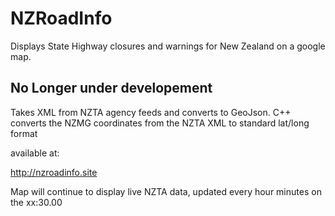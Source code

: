# NZRoadInfo
Displays State Highway closures and warnings for New Zealand on a google map.

## No Longer under developement

Takes XML from NZTA agency feeds and converts to GeoJson. C++ converts the NZMG coordinates from the NZTA XML to standard lat/long format

available at:

http://nzroadinfo.site

Map will continue to display live NZTA data, updated every hour minutes on the xx:30.00

